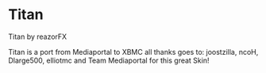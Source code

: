 Titan
======

Titan by reazorFX

Titan is a port from Mediaportal to XBMC all thanks goes to:
joostzilla, ncoH, Dlarge500, elliotmc and Team Mediaportal for this great Skin!

